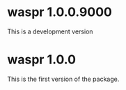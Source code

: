 # waspr 1.0.0.9000
This is a development version

# waspr 1.0.0
This is the first version of the package.
